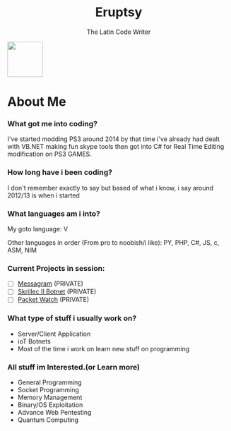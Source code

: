 <div align="center">
<h1>Eruptsy</h1>
</div>

<div align="center">
The Latin Code Writer
</div>

<p>
    <img width="80" src="https://media.discordapp.net/attachments/947128520105132042/955478123443548210/gehgedhb.png">
</p>

# About Me

### What got me into coding?

I've started modding PS3 around 2014 by that time i've already had dealt with VB.NET making fun skype tools then got into C# for Real Time Editing modification on PS3 GAMES.

### How long have i been coding? 
I don't remember exactly to say but based of what i know, i say around 2012/13 is when i started

### What languages am i into?

My goto language: V

Other languages in order (From pro to noobish/i like):
PY, PHP, C#, JS, c, ASM, NIM

### Current Projects in session:

- [ ] [Messagram](https://github.com/Messagram/Messagram-Server) (PRIVATE)
- [ ] [Skrillec II Botnet](https://github.com/Skrillec-Security/Skrillec-II) (PRIVATE)
- [ ] [Packet Watch](https://github.com/Eruptsy/PacketWatch) (PRIVATE)

### What type of stuff i usually work on?

* Server/Client Application
* ioT Botnets
* Most of the time i work on learn new stuff on programming

### All stuff im Interested.(or Learn more)

* General Programming
* Socket Programming
* Memory Management
* Binary/OS Exploitation
* Advance Web Pentesting
* Quantum Computing
